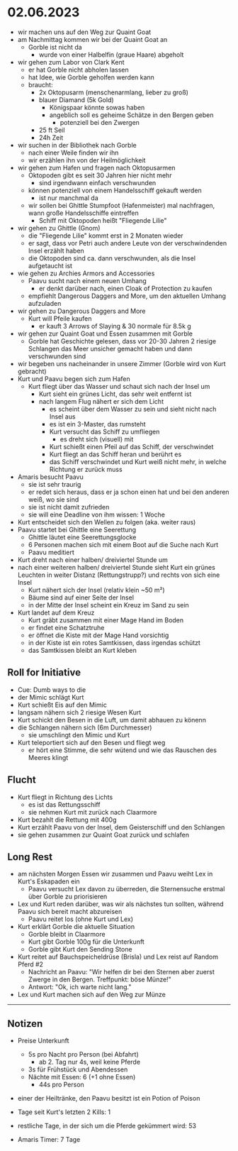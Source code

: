 # 02.06.2023
- wir machen uns auf den Weg zur Quaint Goat
- am Nachmittag kommen wir bei der Quaint Goat an
	- Gorble ist nicht da
		- wurde von einer Halbelfin (graue Haare) abgeholt
- wir gehen zum Labor von Clark Kent
	- er hat Gorble nicht abholen lassen
	- hat Idee, wie Gorble geholfen werden kann
	- braucht:
		- 2x Oktopusarm (menschenarmlang, lieber zu groß)
		- blauer Diamand (5k Gold)
			- Königspaar könnte sowas haben
			- angeblich soll es geheime Schätze in den Bergen geben
				- potenziell bei den Zwergen
		- 25 ft Seil
		- 24h Zeit
- wir suchen in der Bibliothek nach Gorble
	- nach einer Weile finden wir ihn
	- wir erzählen ihn von der Heilmöglichkeit
- wir gehen zum Hafen und fragen nach Oktopusarmen
	- Oktopoden gibt es seit 30 Jahren hier nicht mehr
		- sind irgendwann einfach verschwunden
	- können potenziell von einem Handelsschiff gekauft werden
		- ist nur manchmal da
	- wir sollen bei Ghittle Stumpfoot (Hafenmeister) mal nachfragen, wann große Handelsschiffe eintreffen
		- Schiff mit Oktopoden heißt "Fliegende Lilie"
- wir gehen zu Ghittle (Gnom)
	- die "Fliegende Lilie" kommt erst in 2 Monaten wieder
	- er sagt, dass vor Petri auch andere Leute von der verschwindenden Insel erzählt haben
	- die Oktopoden sind ca. dann verschwunden, als die Insel aufgetaucht ist
- wie gehen zu Archies Armors and Accessories
	- Paavu sucht nach einem neuen Umhang
		- er denkt darüber nach, einen Cloak of Protection zu kaufen
	- empfiehlt Dangerous Daggers and More, um den aktuellen Umhang aufzuladen
- wir gehen zu Dangerous Daggers and More
	- Kurt will Pfeile kaufen
		- er kauft 3 Arrows of Slaying & 30 normale für 8.5k g
- wir gehen zur Quaint Goat und Essen zusammen mit Gorble
	- Gorble hat Geschichte gelesen, dass vor 20-30 Jahren 2 riesige Schlangen das Meer unsicher gemacht haben und dann verschwunden sind
- wir begeben uns nacheinander in unsere Zimmer (Gorble wird von Kurt gebracht)
- Kurt und Paavu begen sich zum Hafen
	- Kurt fliegt über das Wasser und schaut sich nach der Insel um
		- Kurt sieht ein grünes Licht, das sehr weit entfernt ist
		- nach langem Flug nähert er sich dem Licht
			- es scheint über dem Wasser zu sein und sieht nicht nach Insel aus
			- es ist ein 3-Master, das rumsteht
			- Kurt versucht das Schiff zu umfliegen
				- es dreht sich (visuell) mit
			- Kurt schießt einen Pfeil auf das Schiff, der verschwindet
			- Kurt fliegt an das Schiff heran und berührt es
			- das Schiff verschwindet und Kurt weiß nicht mehr, in welche Richtung er zurück muss
- Amaris besucht Paavu
	- sie ist sehr traurig
	- er redet sich heraus, dass er ja schon einen hat und bei den anderen weiß, wo sie sind
	- sie ist nicht damit zufrieden
	- sie will eine Deadline von ihm wissen: 1 Woche
- Kurt entscheidet sich den Wellen zu folgen (aka. weiter raus)
- Paavu startet bei Ghittle eine Seerettung
	- Ghittle läutet eine Seerettungsglocke
	- 6 Personen machen sich mit einem Boot auf die Suche nach Kurt
	- Paavu meditiert
- Kurt dreht nach einer halben/ dreiviertel Stunde um
- nach einer weiteren halben/ dreiviertel Stunde sieht Kurt ein grünes Leuchten in weiter Distanz (Rettungstrupp?) und rechts von sich eine Insel
	- Kurt nähert sich der Insel (relativ klein ~50 m²)
	- Bäume sind auf einer Seite der Insel
	- in der Mitte der Insel scheint ein Kreuz im Sand zu sein
- Kurt landet auf dem Kreuz
	- Kurt gräbt zusammen mit einer Mage Hand im Boden
	- er findet eine Schatztruhe
	- er öffnet die Kiste mit der Mage Hand vorsichtig
	- in der Kiste ist ein rotes Samtkissen, dass irgendas schützt
	- das Samtkissen bleibt an Kurt kleben

## Roll for Initiative
- Cue: Dumb ways to die
- der Mimic schlägt Kurt
- Kurt schießt Eis auf den Mimic
- langsam nähern sich 2 riesige Wesen Kurt
- Kurt schickt den Besen in die Luft, um damit abhauen zu könenn
- die Schlangen nähern sich (6m Durchmesser)
	- sie umschlingt den Mimic und Kurt
- Kurt teleportiert sich auf den Besen und fliegt weg
	- er hört eine Stimme, die sehr wütend und wie das Rauschen des Meeres klingt

## Flucht
- Kurt fliegt in Richtung des Lichts
	- es ist das Rettungsschiff
	- sie nehmen Kurt mit zurück nach Claarmore
- Kurt bezahlt die Rettung mit 400g
- Kurt erzählt Paavu von der Insel, dem Geisterschiff und den Schlangen
- sie gehen zusammen zur Quaint Goat zurück und schlafen

## Long Rest
- am nächsten Morgen Essen wir zusammen und Paavu weiht Lex in Kurt's Eskapaden ein
	- Paavu versucht Lex davon zu überreden, die Sternensuche erstmal über Gorble zu priorisieren
- Lex und Kurt reden darüber, was wir als nächstes tun sollten, während Paavu sich bereit macht abzureisen
	- Paavu reitet los (ohne Kurt und Lex)
- Kurt erklärt Gorble die aktuelle Situation
	- Gorble bleibt in Claarmore
	- Kurt gibt Gorble 100g für die Unterkunft
	- Gorble gibt Kurt den Sending Stone
- Kurt reitet auf Bauchspeicheldrüse (Brisla) und Lex reist auf Random Pferd #2
	- Nachricht an Paavu: "Wir helfen dir bei den Sternen aber zuerst Zwerge in den Bergen. Treffpunkt: böse Münze!"
	- Antwort: "Ok, ich warte nicht lang."
- Lex und Kurt machen sich auf den Weg zur Münze

---
## Notizen
- Preise Unterkunft
	- 5s pro Nacht pro Person (bei Abfahrt)
		- ab 2. Tag nur 4s, weil keine Pferde
	- 3s für Frühstück und Abendessen
	- Nächte mit Essen: 6 (+1 ohne Essen)
		- 44s pro Person

- einer der Heiltränke, den Paavu besitzt ist ein Potion of Poison

- Tage seit Kurt's letzten 2 Kills: 1
- restliche Tage, in der sich um die Pferde gekümmert wird: 53
- Amaris Timer: 7 Tage